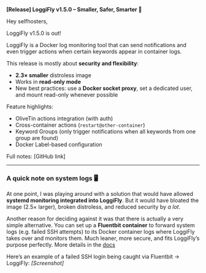 **\[Release] LoggiFly v1.5.0 – Smaller, Safer, Smarter 🚀**

Hey selfhosters,

LoggiFly v1.5.0 is out! 

LoggiFly is a Docker log monitoring tool that can send notifications and even trigger actions when certain keywords appear in container logs.

This release is mostly about **security and flexibility**:

* **2.3× smaller** distroless image
* Works in **read-only mode**
* New best practices: use a **Docker socket proxy**, set a dedicated user, and mount read-only whenever possible

Feature highlights:

* OliveTin actions integration (with auth)
* Cross-container actions (`restart@other-container`)
* Keyword Groups (only trigger notifications when all keywords from one group are found)
* Docker Label-based configuration

Full notes: \[GitHub link]

---

### A quick note on system logs 🖥️

At one point, I was playing around with a solution that would have allowed **systemd monitoring integrated into LoggiFly**. But it would have bloated the image (2.5× larger), broken distroless, and reduced security by _a lot_.

Another reason for deciding against it was that there is actually a very simple alternative.
You can set up a **Fluentbit container** to forward system logs (e.g. failed SSH attempts) to its Docker container logs where LoggiFly takes over and monitors them. Much leaner, more secure, and fits LoggiFly’s purpose perfectly. More details in the [docs](http://192.168.178.58:5173/loggifly/guide/examples.html#%F0%9F%94%8D-systemd-monitoring)

Here’s an example of a failed SSH login being caught via Fluentbit → LoggiFly:
*\[Screenshot]*

